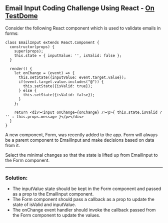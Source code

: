 ## Email Input Coding Challenge Using React - [On TestDome](https://app.testdome.com/questions/react-js/email-input/57461)

Consider the following React component which is used to validate emails in forms:
```
class EmailInput extends React.Component {
  constructor(props) {
    super(props);
    this.state = { inputValue: '', isValid: false };
  }
  
  render() {
    let onChange = (event) => {
      this.setState({inputValue: event.target.value}); 
      if(event.target.value.includes("@")) {
        this.setState({isValid: true});
      } else {
        this.setState({isValid: false});
      }
    };
    
    return <div><input onChange={onChange} /><p>{ this.state.isValid ? '' : this.props.message }</p></div>
  }
}
```
A new component, Form, was recently added to the app. Form will always be a parent component to EmailInput and make decisions based on data from it.

Select the minimal changes so that the state is lifted up from EmailInput to the Form component.

---
### Solution:
- The inputValue state should be kept in the Form component and passed as a prop to the EmailInput component.
- The Form component should pass a callback as a prop to update the state of isValid and inputValue.
- The onChange event handler should invoke the callback passed from the Form component to update the values.
